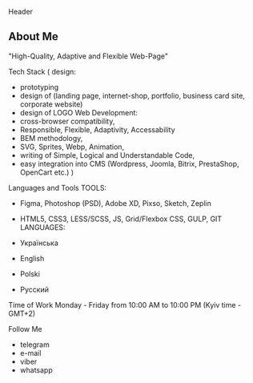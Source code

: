Header

## About Me
"High-Quality, Adaptive and Flexible Web-Page"

Tech Stack
(
	design:
- prototyping
- design of (landing page, internet-shop, portfolio, business card site, corporate website)
- design of LOGO
	Web Development:
- cross-browser compatibility,
- Responsible, Flexible, Adaptivity, Accessability
- BEM methodology,
- SVG, Sprites, Webp, Animation,
- writing of Simple, Logical and Understandable Code,
- easy integration into CMS (Wordpress, Joomla, Bitrix, PrestaShop, OpenCart etc.)
)


Languages and Tools
TOOLS:
- Figma, Photoshop (PSD), Adobe XD, Pixso, Sketch, Zeplin
- HTML5, CSS3, LESS/SCSS, JS, Grid/Flexbox CSS, GULP, GIT
LANGUAGES:
- Українська
- English
- Polski

- Русский

Time of Work
Monday - Friday
from 10:00 AM to 10:00 PM (Kyiv time - GMT+2)

Follow Me
- telegram
- e-mail
- viber
- whatsapp
